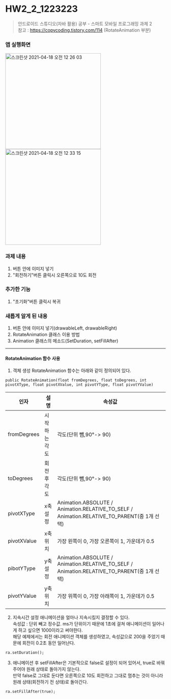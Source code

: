 # HW2_2_1223223
> 안드로이드 스튜디오(자바 활용) 공부 - 스마트 모바일 프로그래밍 과제 2            
> 참고 : https://copycoding.tistory.com/114 (RotateAnimation 부분)
### 앱 실행화면
<img width="300" alt="스크린샷 2021-04-18 오전 12 26 03" src="https://user-images.githubusercontent.com/68562176/115118103-aa142300-9fdc-11eb-859f-8cc7b1d5a06a.png">       <img width="300" alt="스크린샷 2021-04-18 오전 12 33 15" src="https://user-images.githubusercontent.com/68562176/115118338-ab921b00-9fdd-11eb-970b-732b5e2bd799.png">
### 과제 내용
1. 버튼 안에 이미지 넣기
2. "회전하기"버튼 클릭시 오른쪽으로 10도 회전
### 추가한 기능
1. "초기화"버튼 클릭시 복귀
### 새롭게 알게 된 내용
1. 버튼 안에 이미지 넣기(drawableLeft, drawableRight)
2. RotateAnimation 클래스 이용 방법
3. Animation 클래스의 메소드(SetDuration, setFillAfter)

----------
#### RotateAnimation 함수 사용
1. 객체 생성
RotateAnimation 함수는 아래와 같이 정의되어 있다.
```
public RotateAnimation(float fromDegrees, float toDegrees, int pivotXType, float pivotXValue, int pivotYType, float pivotYValue)
```
|인자|설명|속성값|
|------|---|---|
|fromDegrees|시작하는 각도|각도(단위 뺌,90°-> 90)|
|toDegrees|회전 후 각도|각도(단위 뺌,90°-> 90)|
|pivotXType|x축 설정|Animation.ABSOLUTE / Animation.RELATIVE_TO_SELF / Animation.RELATIVE_TO_PARENT(중 1개 선택)
|pivotXValue|x축 위치|가장 왼쪽이 0, 가장 오른쪽이 1, 가운데가 0.5
|pibotYType|y축 설정|Animation.ABSOLUTE / Animation.RELATIVE_TO_SELF / Animation.RELATIVE_TO_PARENT(중 1개 선택)
|pivotYValue|y축 위치|가장 위쪽이 0, 가장 아래쪽이 1, 가운데가 0.5
2. 지속시간 설정
애니메이션을 얼마나 지속시킬지 결정할 수 있다.      
속성값 : 단위 빼고 정수값. ms가 단위이기 때문에 1초에 걸쳐 애니메이션이 일어나게 하고 싶으면 1000이라고 써야한다.     
해당 예제에서는 회전 애니메이션 객체를 생성하였고, 속성값으로 200을 주었기 때문에 회전이 0.2초 동안 일어난다.
```
ra.setDuration();
```
3. 애니메이션 후
setFillAfter은 기본적으로 false로 설정이 되어 있어서, true로 바꿔주어야 원래 상태로 돌아가지 않는다.         
만약 false로 그대로 둔다면 오른쪽으로 10도 회전하고 그대로 멈추는 것이 아니라 원래 상태(회전하기 전 상태)로 돌아간다.
```
ra.setFillAfter(true);
```
